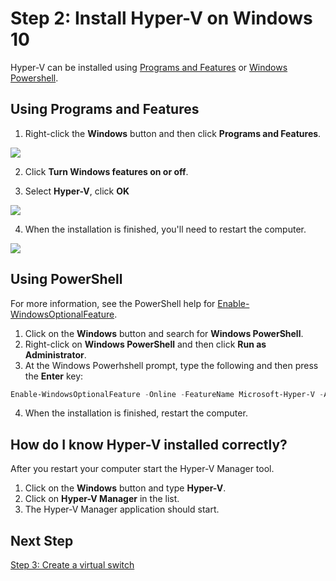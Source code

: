 # Step 2: Install Hyper-V on Windows 10

Hyper-V can be installed using [Programs and Features](#UsingProgramsandFeatures) or [Windows Powershell](#UsingPowerShell).

## Using Programs and Features
1. Right-click the **Windows** button and then click **Programs and Features**.

  ![](media\programs_and_features.png)
  
2. Click **Turn Windows features on or off**.

3. Select **Hyper-V**, click **OK**

  ![](media\hyper-v_feature_selected.png)
  
4. When the installation is finished, you'll need  to restart the computer.

  ![](media\restart.png)
  
## Using PowerShell
For more information, see the PowerShell help for [Enable-WindowsOptionalFeature](https://technet.microsoft.com/library/hh852172.aspx).

1. Click on the **Windows** button and search for **Windows PowerShell**.  
2. Right-click on **Windows PowerShell** and then click **Run as Administrator**.  
3. At the Windows Powerhshell prompt, type the following and then press the **Enter** key:  
``` PowerShell
Enable-WindowsOptionalFeature -Online -FeatureName Microsoft-Hyper-V -All
``` 
4. When the installation is finished, restart the computer. 

## How do I know Hyper-V installed correctly?
After you restart your computer start the Hyper-V Manager tool. 

1. Click on the **Windows** button and type **Hyper-V**.
2. Click on **Hyper-V Manager** in the list.
3. The Hyper-V Manager application should start.


## Next Step 
[Step 3: Create a virtual switch](walkthrough_virtual_switch.md) 